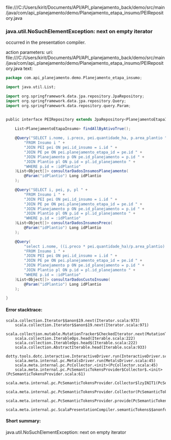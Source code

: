 file:///C:/Users/kirit/Documents/API/API_planejamento_back/demo/src/main/java/com/api_planejamento/demo/Planejamento_etapa_insumo/PEIRepository.java
### java.util.NoSuchElementException: next on empty iterator

occurred in the presentation compiler.

action parameters:
uri: file:///C:/Users/kirit/Documents/API/API_planejamento_back/demo/src/main/java/com/api_planejamento/demo/Planejamento_etapa_insumo/PEIRepository.java
text:
```scala
package com.api_planejamento.demo.Planejamento_etapa_insumo;

import java.util.List;

import org.springframework.data.jpa.repository.JpaRepository;
import org.springframework.data.jpa.repository.Query;
import org.springframework.data.repository.query.Param;


public interface PEIRepository extends JpaRepository<PlanejamentoEtapaInsumo, Long>{
    
    List<PlanejamentoEtapaInsumo> findAllByAtivoTrue();

    @Query("SELECT i.nome, i.preco, pei.quantidade_ha, p.area_plantio " +
        "FROM Insumo i " +
        "JOIN PEI pei ON pei.id_insumo = i.id " +
        "JOIN PE pe ON pei.planejamento_etapa_id = pe.id " +
        "JOIN Planejamento p ON pe.id_planejamento = p.id " +
        "JOIN Plantio pl ON p.id = pl.id_planejamento " +
        "WHERE p.id = :idPlantio"
    )List<Object[]> consultarDadosInsumosPlanejamento(
        @Param("idPlantio") Long idPlantio
    );

    @Query("SELECT i, pei, p, pl " +
        "FROM Insumo i " +
        "JOIN PEI pei ON pei.id_insumo = i.id " +
        "JOIN PE pe ON pei.planejamento_etapa_id = pe.id " +
        "JOIN Planejamento p ON pe.id_planejamento = p.id " +
        "JOIN Plantio pl ON p.id = pl.id_planejamento " +
        "WHERE p.id = :idPlantio"
    )List<Object[]> consultarDadosInsumosPreco(
        @Param("idPlantio") Long idPlantio
    );

    @Query(
        "select i.nome, ((i.preco * pei.quantidade_ha)/p.area_plantio) as Custo " + 
        "FROM Insumo i " +
        "JOIN PEI pei ON pei.id_insumo = i.id " +
        "JOIN PE pe ON pei.planejamento_etapa_id = pe.id " +
        "JOIN Planejamento p ON pe.id_planejamento = p.id " +
        "JOIN Plantio pl ON p.id = pl.id_planejamento " +
        "WHERE p.id = :idPlantio"
    )List<Object[]> consultarDadosCustoInsumo(
        @Param("idPlantio") Long idPlantio
    );

}

```



#### Error stacktrace:

```
scala.collection.Iterator$$anon$19.next(Iterator.scala:973)
	scala.collection.Iterator$$anon$19.next(Iterator.scala:971)
	scala.collection.mutable.MutationTracker$CheckedIterator.next(MutationTracker.scala:76)
	scala.collection.IterableOps.head(Iterable.scala:222)
	scala.collection.IterableOps.head$(Iterable.scala:222)
	scala.collection.AbstractIterable.head(Iterable.scala:933)
	dotty.tools.dotc.interactive.InteractiveDriver.run(InteractiveDriver.scala:168)
	scala.meta.internal.pc.MetalsDriver.run(MetalsDriver.scala:45)
	scala.meta.internal.pc.PcCollector.<init>(PcCollector.scala:45)
	scala.meta.internal.pc.PcSemanticTokensProvider$Collector$.<init>(PcSemanticTokensProvider.scala:61)
	scala.meta.internal.pc.PcSemanticTokensProvider.Collector$lzyINIT1(PcSemanticTokensProvider.scala:61)
	scala.meta.internal.pc.PcSemanticTokensProvider.Collector(PcSemanticTokensProvider.scala:61)
	scala.meta.internal.pc.PcSemanticTokensProvider.provide(PcSemanticTokensProvider.scala:90)
	scala.meta.internal.pc.ScalaPresentationCompiler.semanticTokens$$anonfun$1(ScalaPresentationCompiler.scala:99)
```
#### Short summary: 

java.util.NoSuchElementException: next on empty iterator